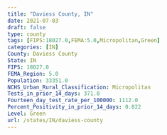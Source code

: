 ```yaml
---
title: "Daviess County, IN"
date: 2021-07-03
draft: false
type: county
tags: [FIPS:18027.0,FEMA:5.0,Micropolitan,Green]
categories: [IN]
County: Daviess County
State: IN
FIPS: 18027.0
FEMA_Region: 5.0
Population: 33351.0
NCHS_Urban_Rural_Classification: Micropolitan
Tests_in_prior_14_days: 371.0
Fourteen_day_test_rate_per_100000: 1112.0
Percent_Positivity_in_prior_14_days: 0.022
Level: Green
url: /states/IN/daviess-county
---
```



